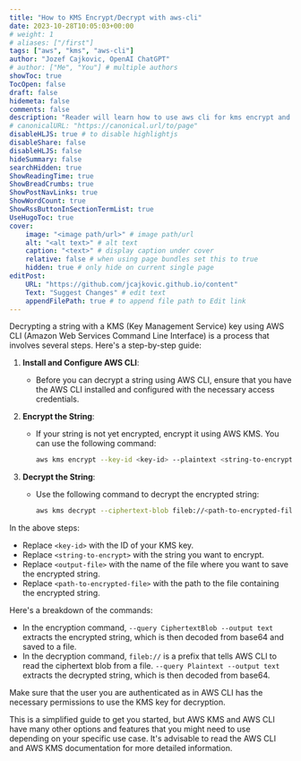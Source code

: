 ```yaml
---
title: "How to KMS Encrypt/Decrypt with aws-cli"
date: 2023-10-28T10:05:03+00:00
# weight: 1
# aliases: ["/first"]
tags: ["aws", "kms", "aws-cli"]
author: "Jozef Cajkovic, OpenAI ChatGPT"
# author: ["Me", "You"] # multiple authors
showToc: true
TocOpen: false
draft: false
hidemeta: false
comments: false
description: "Reader will learn how to use aws cli for kms encrypt and decrypt"
# canonicalURL: "https://canonical.url/to/page"
disableHLJS: true # to disable highlightjs
disableShare: false
disableHLJS: false
hideSummary: false
searchHidden: true
ShowReadingTime: true
ShowBreadCrumbs: true
ShowPostNavLinks: true
ShowWordCount: true
ShowRssButtonInSectionTermList: true
UseHugoToc: true
cover:
    image: "<image path/url>" # image path/url
    alt: "<alt text>" # alt text
    caption: "<text>" # display caption under cover
    relative: false # when using page bundles set this to true
    hidden: true # only hide on current single page
editPost:
    URL: "https://github.com/jcajkovic.github.io/content"
    Text: "Suggest Changes" # edit text
    appendFilePath: true # to append file path to Edit link
---
```


Decrypting a string with a KMS (Key Management Service) key using AWS CLI (Amazon Web Services Command Line Interface) is a process that involves several steps. Here's a step-by-step guide:

1. **Install and Configure AWS CLI**:
    - Before you can decrypt a string using AWS CLI, ensure that you have the AWS CLI installed and configured with the necessary access credentials.

2. **Encrypt the String**:
    - If your string is not yet encrypted, encrypt it using AWS KMS. You can use the following command:
      ```bash
      aws kms encrypt --key-id <key-id> --plaintext <string-to-encrypt> --query CiphertextBlob --output text | base64 --decode > <output-file>
      ```

3. **Decrypt the String**:
    - Use the following command to decrypt the encrypted string:
      ```bash
      aws kms decrypt --ciphertext-blob fileb://<path-to-encrypted-file> --query Plaintext --output text | base64 --decode
      ```

In the above steps:

- Replace `<key-id>` with the ID of your KMS key.
- Replace `<string-to-encrypt>` with the string you want to encrypt.
- Replace `<output-file>` with the name of the file where you want to save the encrypted string.
- Replace `<path-to-encrypted-file>` with the path to the file containing the encrypted string.

Here's a breakdown of the commands:

- In the encryption command, `--query CiphertextBlob --output text` extracts the encrypted string, which is then decoded from base64 and saved to a file.
- In the decryption command, `fileb://` is a prefix that tells AWS CLI to read the ciphertext blob from a file. `--query Plaintext --output text` extracts the decrypted string, which is then decoded from base64.

Make sure that the user you are authenticated as in AWS CLI has the necessary permissions to use the KMS key for decryption.

This is a simplified guide to get you started, but AWS KMS and AWS CLI have many other options and features that you might need to use depending on your specific use case. It's advisable to read the AWS CLI and AWS KMS documentation for more detailed information.